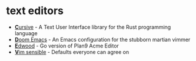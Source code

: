 # text editors

- [**C**ursive](https://github.com/gyscos/Cursive) - A Text User Interface library for the Rust programming language
- [**D**oom Emacs](https://github.com/hlissner/doom-emacs) - An Emacs configuration for the stubborn martian vimmer
- [**E**dwood](https://github.com/rjkroege/edwood) - Go version of Plan9 Acme Editor
- [**V**im sensible](https://github.com/tpope/vim-sensible) - Defaults everyone can agree on